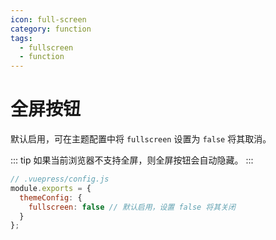 ```yaml
---
icon: full-screen
category: function
tags:
  - fullscreen
  - function
---
```


# 全屏按钮

默认启用，可在主题配置中将 `fullscreen` 设置为 `false` 将其取消。

::: tip
如果当前浏览器不支持全屏，则全屏按钮会自动隐藏。
:::

```js {4}
// .vuepress/config.js
module.exports = {
  themeConfig: {
    fullscreen: false // 默认启用，设置 false 将其关闭
  }
};
```

